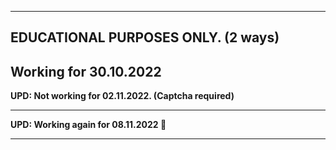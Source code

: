 ****
__EDUCATIONAL PURPOSES ONLY. (2 ways)__
-----
**Working for 30.10.2022**
--
**UPD: Not working for 02.11.2022. (Captcha required)**
____
**UPD: Working again for 08.11.2022 :shrug:**
____
